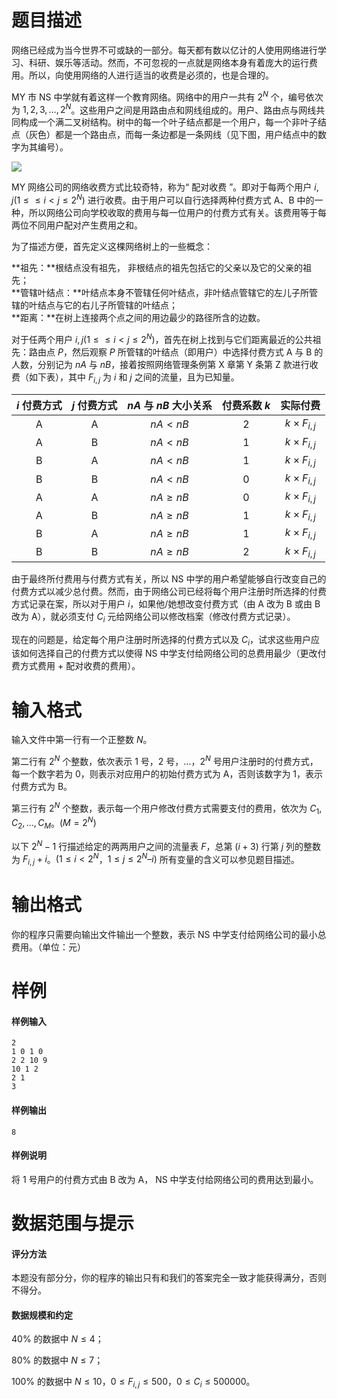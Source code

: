 
# 题目描述

网络已经成为当今世界不可或缺的一部分。每天都有数以亿计的人使用网络进行学习、科研、娱乐等活动。然而，不可忽视的一点就是网络本身有着庞大的运行费用。所以，向使用网络的人进行适当的收费是必须的，也是合理的。

MY 市 NS 中学就有着这样一个教育网络。网络中的用户一共有 $2^N$ 个，编号依次为 $1, 2, 3, \ldots, 2^N$。这些用户之间是用路由点和网线组成的。用户、路由点与网线共同构成一个满二叉树结构。树中的每一个叶子结点都是一个用户，每一个非叶子结点（灰色）都是一个路由点，而每一条边都是一条网线（见下图，用户结点中的数字为其编号）。

![](/source/guoj/1247/img/aHR0cHM6Ly9ndW9qLmljdS9wcm9ibGVtLzEyNDcvaHR0cHM6Ly93d3cud2p5eXkudG9wL3dwLWNvbnRlbnQvdXBsb2Fkcy8yMDE5LzA2LzIwMTkwNjIzMTc1Mi5wbmc=.png)

MY 网络公司的网络收费方式比较奇特，称为“ 配对收费 ”。即对于每两个用户 $i,j(1≤\leqslant i<j\leqslant 2^N)$ 进行收费。由于用户可以自行选择两种付费方式 A、B 中的一种，所以网络公司向学校收取的费用与每一位用户的付费方式有关。该费用等于每两位不同用户配对产生费用之和。

为了描述方便，首先定义这棵网络树上的一些概念：

**祖先：**根结点没有祖先， 非根结点的祖先包括它的父亲以及它的父亲的祖先；  
**管辖叶结点：**叶结点本身不管辖任何叶结点，非叶结点管辖它的左儿子所管辖的叶结点与它的右儿子所管辖的叶结点；  
**距离：**在树上连接两个点之间的用边最少的路径所含的边数。

对于任两个用户 $i,j(1≤\leqslant i<j\leqslant 2^N)$，首先在树上找到与它们距离最近的公共祖先：路由点 $P$，然后观察 $P$ 所管辖的叶结点（即用户）中选择付费方式 A 与 B 的人数，分别记为 $nA$ 与 $nB$，接着按照网络管理条例第 X 章第 Y 条第 Z 款进行收费（如下表），其中 $F_{i,j}$ 为 $i$ 和 $j$ 之间的流量，且为已知量。

|$i$ 付费方式|$j$ 付费方式|$nA$ 与 $nB$ 大小关系|付费系数 $k$|实际付费|
|:-:|:-:|:-:|:-:|:-:|
|A|A|$nA<nB$|$2$|$k\times F_{i,j}$|
|A|B|$nA<nB$|$1$|$k\times F_{i,j}$|
|B|A|$nA<nB$|$1$|$k\times F_{i,j}$|
|B|B|$nA<nB$|$0$|$k\times F_{i,j}$|
|A|A|$nA\geqslant nB$|$0$|$k\times F_{i,j}$|
|A|B|$nA\geqslant nB$|$1$|$k\times F_{i,j}$|
|B|A|$nA\geqslant nB$|$1$|$k\times F_{i,j}$|
|B|B|$nA\geqslant nB$|$2$|$k\times F_{i,j}$|

由于最终所付费用与付费方式有关，所以 NS 中学的用户希望能够自行改变自己的付费方式以减少总付费。然而，由于网络公司已经将每个用户注册时所选择的付费方式记录在案，所以对于用户 $i$，如果他/她想改变付费方式（由 A 改为 B 或由 B 改为 A），就必须支付 $C_i$ 元给网络公司以修改档案（修改付费方式记录）。

现在的问题是，给定每个用户注册时所选择的付费方式以及 $C_i$，试求这些用户应该如何选择自己的付费方式以使得 NS 中学支付给网络公司的总费用最少（更改付费方式费用 $+$ 配对收费的费用）。

# 输入格式

输入文件中第一行有一个正整数 $N$。

第二行有 $2^N$ 个整数，依次表示 $1$ 号，$2$ 号，$\ldots$，$2^N$ 号用户注册时的付费方式，每一个数字若为 $0$，则表示对应用户的初始付费方式为 A，否则该数字为 $1$，表示付费方式为 B。

第三行有 $2^N$ 个整数，表示每一个用户修改付费方式需要支付的费用，依次为 $C_1,C_2,\ldots,C_M$。$(M=2^N)$

以下 $2^N-1$ 行描述给定的两两用户之间的流量表 $F$，总第 $(i+3)$ 行第 $j$ 列的整数为 $F_{i,j}+i$。$(1\leqslant i<2^N$，$1\leqslant j\leqslant 2^N – i)$ 所有变量的含义可以参见题目描述。

# 输出格式

你的程序只需要向输出文件输出一个整数，表示 NS 中学支付给网络公司的最小总费用。（单位：元）

# 样例

#### 样例输入
```plain
2
1 0 1 0
2 2 10 9
10 1 2
2 1
3
```
#### 样例输出
```plain
8
```
#### 样例说明
将 $1$ 号用户的付费方式由 B 改为 A， NS 中学支付给网络公司的费用达到最小。

# 数据范围与提示

#### 评分方法

本题没有部分分，你的程序的输出只有和我们的答案完全一致才能获得满分，否则不得分。

#### 数据规模和约定
$40\%$ 的数据中 $N\leqslant 4$；

$80\%$ 的数据中 $N\leqslant 7$；

$100\%$ 的数据中 $N\leqslant 10$，$0\leqslant F_{i,j}\leqslant 500$，$0\leqslant C_i\leqslant 500000$。


